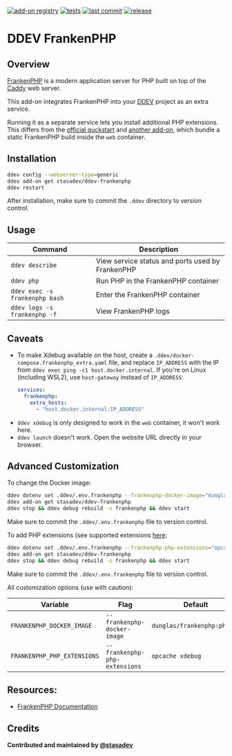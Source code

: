 [![add-on registry](https://img.shields.io/badge/DDEV-Add--on_Registry-blue)](https://addons.ddev.com)
[![tests](https://github.com/stasadev/ddev-frankenphp/actions/workflows/tests.yml/badge.svg?branch=main)](https://github.com/stasadev/ddev-frankenphp/actions/workflows/tests.yml?query=branch%3Amain)
[![last commit](https://img.shields.io/github/last-commit/stasadev/ddev-frankenphp)](https://github.com/stasadev/ddev-frankenphp/commits)
[![release](https://img.shields.io/github/v/release/stasadev/ddev-frankenphp)](https://github.com/stasadev/ddev-frankenphp/releases/latest)

# DDEV FrankenPHP

## Overview

[FrankenPHP](https://frankenphp.dev/) is a modern application server for PHP built on top of the [Caddy](https://caddyserver.com/) web server.

This add-on integrates FrankenPHP into your [DDEV](https://ddev.com/) project as an extra service.

Running it as a separate service lets you install additional PHP extensions. This differs from the [official quckstart](https://ddev.readthedocs.io/en/stable/users/quickstart/#generic-frankenphp) and [another add-on](https://github.com/ochorocho/ddev-frankenphp), which bundle a static FrankenPHP build inside the `web` container.

## Installation

```bash
ddev config --webserver-type=generic
ddev add-on get stasadev/ddev-frankenphp
ddev restart
```

After installation, make sure to commit the `.ddev` directory to version control.

## Usage

| Command | Description |
| ------- | ----------- |
| `ddev describe` | View service status and ports used by FrankenPHP |
| `ddev php` | Run PHP in the FrankenPHP container |
| `ddev exec -s frankenphp bash` | Enter the FrankenPHP container |
| `ddev logs -s frankenphp -f` | View FrankenPHP logs |

## Caveats

- To make Xdebug available on the host, create a `.ddev/docker-compose.frankenphp_extra.yaml` file, and replace `IP_ADDRESS` with the IP from `ddev exec ping -c1 host.docker.internal`. If you're on Linux (including WSL2), use `host-gateway` instead of `IP_ADDRESS`:
    ```yaml
    services:
      frankenphp:
        extra_hosts:
          - "host.docker.internal:IP_ADDRESS"
    ```
- `ddev xdebug` is only designed to work in the `web` container, it won't work here.
- `ddev launch` doesn't work. Open the website URL directly in your browser.

## Advanced Customization

To change the Docker image:

```bash
ddev dotenv set .ddev/.env.frankenphp --frankenphp-docker-image="dunglas/frankenphp:php8.3"
ddev add-on get stasadev/ddev-frankenphp
ddev stop && ddev debug rebuild -s frankenphp && ddev start
```

Make sure to commit the `.ddev/.env.frankenphp` file to version control.

To add PHP extensions (see supported extensions [here](https://github.com/mlocati/docker-php-extension-installer?tab=readme-ov-file#supported-php-extensions):

```bash
ddev dotenv set .ddev/.env.frankenphp --frankenphp-php-extensions="opcache xdebug spx"
ddev add-on get stasadev/ddev-frankenphp
ddev stop && ddev debug rebuild -s frankenphp && ddev start
```

Make sure to commit the `.ddev/.env.frankenphp` file to version control.

All customization options (use with caution):

| Variable | Flag | Default |
| -------- | ---- | ------- |
| `FRANKENPHP_DOCKER_IMAGE` | `--frankenphp-docker-image` | `dunglas/frankenphp:php8.3` |
| `FRANKENPHP_PHP_EXTENSIONS` | `--frankenphp-php-extensions` | `opcache xdebug` |

## Resources:

- [FrankenPHP Documentation](https://frankenphp.dev/docs/)

## Credits

**Contributed and maintained by [@stasadev](https://github.com/stasadev)**
